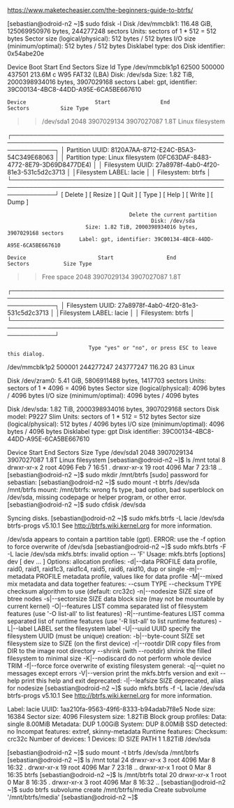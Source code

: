 https://www.maketecheasier.com/the-beginners-guide-to-btrfs/


[sebastian@odroid-n2 ~]$ sudo fdisk -l
Disk /dev/mmcblk1: 116.48 GiB, 125069950976 bytes, 244277248 sectors
Units: sectors of 1 * 512 = 512 bytes
Sector size (logical/physical): 512 bytes / 512 bytes
I/O size (minimum/optimal): 512 bytes / 512 bytes
Disklabel type: dos
Disk identifier: 0x54abe20e

Device         Boot  Start       End   Sectors   Size Id Type
/dev/mmcblk1p1       62500    500000    437501 213.6M  c W95 FAT32 (LBA)
                                                  Disk: /dev/sda
                             Size: 1.82 TiB, 2000398934016 bytes, 3907029168 sectors
                           Label: gpt, identifier: 39C00134-4BC8-44DD-A95E-6CA5BE667610

    Device                      Start                End            Sectors          Size Type
>>  /dev/sda1                    2048         3907029134         3907027087          1.8T Linux filesystem













 ┌──────────────────────────────────────────────────────────────────────────────────────────────────────────────┐
 │  Partition UUID: 8120A7AA-8712-E24C-B5A3-54C349E68063                                                        │
 │  Partition type: Linux filesystem (0FC63DAF-8483-4772-8E79-3D69D8477DE4)                                     │
 │ Filesystem UUID: 27a8978f-4ab0-4f20-81e3-531c5d2c3713                                                        │
 │Filesystem LABEL: lacie                                                                                       │
 │      Filesystem: btrfs                                                                                       │
 └──────────────────────────────────────────────────────────────────────────────────────────────────────────────┘
                [ Delete ]  [ Resize ]  [  Quit  ]  [  Type  ]  [  Help  ]  [  Write ]  [  Dump  ]


                                           Delete the current partition
                                                  Disk: /dev/sda
                             Size: 1.82 TiB, 2000398934016 bytes, 3907029168 sectors
                           Label: gpt, identifier: 39C00134-4BC8-44DD-A95E-6CA5BE667610

    Device                       Start                 End             Sectors           Size Type
>>  Free space                    2048          3907029134          3907027087           1.8T















 ┌──────────────────────────────────────────────────────────────────────────────────────────────────────────────┐
 │ Filesystem UUID: 27a8978f-4ab0-4f20-81e3-531c5d2c3713                                                        │
 │Filesystem LABEL: lacie                                                                                       │
 │      Filesystem: btrfs                                                                                       │
 └──────────────────────────────────────────────────────────────────────────────────────────────────────────────┘



                              Type "yes" or "no", or press ESC to leave this dialog.
/dev/mmcblk1p2      500001 244277247 243777247 116.2G 83 Linux


Disk /dev/zram0: 5.41 GiB, 5806911488 bytes, 1417703 sectors
Units: sectors of 1 * 4096 = 4096 bytes
Sector size (logical/physical): 4096 bytes / 4096 bytes
I/O size (minimum/optimal): 4096 bytes / 4096 bytes


Disk /dev/sda: 1.82 TiB, 2000398934016 bytes, 3907029168 sectors
Disk model: P9227 Slim
Units: sectors of 1 * 512 = 512 bytes
Sector size (logical/physical): 512 bytes / 4096 bytes
I/O size (minimum/optimal): 4096 bytes / 4096 bytes
Disklabel type: gpt
Disk identifier: 39C00134-4BC8-44DD-A95E-6CA5BE667610

Device     Start        End    Sectors  Size Type
/dev/sda1   2048 3907029134 3907027087  1.8T Linux filesystem
[sebastian@odroid-n2 ~]$ ls /mnt
total 8
drwxr-xr-x  2 root 4096 Feb  7 16:51 .
drwxr-xr-x 19 root 4096 Mar  7 23:18 ..
[sebastian@odroid-n2 ~]$ sudo mkdir /mnt/btrfs
[sudo] password for sebastian:
[sebastian@odroid-n2 ~]$ sudo mount -t btrfs /dev/sda /mnt/btrfs
mount: /mnt/btrfs: wrong fs type, bad option, bad superblock on /dev/sda, missing codepage or helper program, or other error.
[sebastian@odroid-n2 ~]$ sudo cfdisk /dev/sda

Syncing disks.
[sebastian@odroid-n2 ~]$ sudo mkfs.btrfs -L lacie /dev/sda
btrfs-progs v5.10.1
See http://btrfs.wiki.kernel.org for more information.

/dev/sda appears to contain a partition table (gpt).
ERROR: use the -f option to force overwrite of /dev/sda
[sebastian@odroid-n2 ~]$ sudo mkfs.btrfs -F -L lacie /dev/sda
mkfs.btrfs: invalid option -- 'F'
Usage: mkfs.btrfs [options] dev [ dev ... ]
Options:
  allocation profiles:
	-d|--data PROFILE           data profile, raid0, raid1, raid1c3, raid1c4, raid5, raid6, raid10, dup or single
	-m|--metadata PROFILE       metadata profile, values like for data profile
	-M|--mixed                  mix metadata and data together
  features:
	--csum TYPE
	--checksum TYPE             checksum algorithm to use (default: crc32c)
	-n|--nodesize SIZE          size of btree nodes
	-s|--sectorsize SIZE        data block size (may not be mountable by current kernel)
	-O|--features LIST          comma separated list of filesystem features (use '-O list-all' to list features)
	-R|--runtime-features LIST  comma separated list of runtime features (use '-R list-all' to list runtime features)
	-L|--label LABEL            set the filesystem label
	-U|--uuid UUID              specify the filesystem UUID (must be unique)
  creation:
	-b|--byte-count SIZE        set filesystem size to SIZE (on the first device)
	-r|--rootdir DIR            copy files from DIR to the image root directory
	--shrink                    (with --rootdir) shrink the filled filesystem to minimal size
	-K|--nodiscard              do not perform whole device TRIM
	-f|--force                  force overwrite of existing filesystem
  general:
	-q|--quiet                  no messages except errors
	-V|--version                print the mkfs.btrfs version and exit
	--help                      print this help and exit
  deprecated:
	-l|--leafsize SIZE          deprecated, alias for nodesize
[sebastian@odroid-n2 ~]$ sudo mkfs.btrfs -f -L lacie /dev/sda
btrfs-progs v5.10.1
See http://btrfs.wiki.kernel.org for more information.

Label:              lacie
UUID:               1aa210fa-9563-49f6-8333-b94adab7f8e5
Node size:          16384
Sector size:        4096
Filesystem size:    1.82TiB
Block group profiles:
  Data:             single            8.00MiB
  Metadata:         DUP               1.00GiB
  System:           DUP               8.00MiB
SSD detected:       no
Incompat features:  extref, skinny-metadata
Runtime features:
Checksum:           crc32c
Number of devices:  1
Devices:
   ID        SIZE  PATH
    1     1.82TiB  /dev/sda

[sebastian@odroid-n2 ~]$ sudo mount -t btrfs /dev/sda /mnt/btrfs
[sebastian@odroid-n2 ~]$ ls /mnt
total 24
drwxr-xr-x  3 root 4096 Mar  8 16:32 .
drwxr-xr-x 19 root 4096 Mar  7 23:18 ..
drwxr-xr-x  1 root    0 Mar  8 16:35 btrfs
[sebastian@odroid-n2 ~]$ ls /mnt/btrfs
total 20
drwxr-xr-x 1 root    0 Mar  8 16:35 .
drwxr-xr-x 3 root 4096 Mar  8 16:32 ..
[sebastian@odroid-n2 ~]$ sudo btrfs subvolume create /mnt/btrfs/media
Create subvolume '/mnt/btrfs/media'
[sebastian@odroid-n2 ~]$